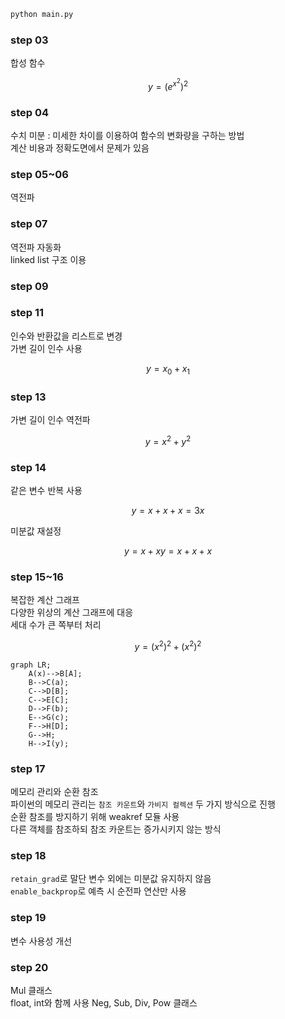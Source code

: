 ```bash
python main.py
```

### step 03
합성 함수  
```math
y = (e^{x^2})^2
```
### step 04
수치 미분 : 미세한 차이를 이용하여 함수의 변화량을 구하는 방법  
계산 비용과 정확도면에서 문제가 있음

### step 05~06
역전파

### step 07
역전파 자동화  
linked list 구조 이용

### step 09


### step 11
인수와 반환값을 리스트로 변경  
가변 길이 인수 사용
```math
y = x_0 + x_1
```

### step 13
가변 길이 인수 역전파
```math
y = x^2 + y^2
```

### step 14
같은 변수 반복 사용
```math
y = x + x + x = 3x
```
미분값 재설정
```math
y = x + x  
y = x + x + x
```

### step 15~16
복잡한 계산 그래프  
다양한 위상의 계산 그래프에 대응  
세대 수가 큰 쪽부터 처리  
```math
y = (x^2)^2 + (x^2)^2
```
```mermaid
graph LR;
    A(x)-->B[A];
    B-->C(a);
    C-->D[B];
    C-->E[C];
    D-->F(b);
    E-->G(c);
    F-->H[D];
    G-->H;
    H-->I(y);
```

### step 17
메모리 관리와 순환 참조  
파이썬의 메모리 관리는 `참조 카운트`와 `가비지 컬렉션` 두 가지 방식으로 진행  
순환 참조를 방지하기 위해 weakref 모듈 사용  
다른 객체를 참조하되 참조 카운트는 증가시키지 않는 방식  

### step 18
`retain_grad`로 말단 변수 외에는 미분값 유지하지 않음  
`enable_backprop`로 예측 시 순전파 연산만 사용


### step 19
변수 사용성 개선  

### step 20
Mul 클래스  
float, int와 함께 사용
Neg, Sub, Div, Pow 클래스
